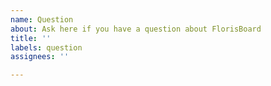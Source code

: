 ```yaml
---
name: Question
about: Ask here if you have a question about FlorisBoard
title: ''
labels: question
assignees: ''

---
```


<!--
If you need assistance in using FlorisBoard, ask it here!

• Please search existing questions to avoid creating duplicates.
• If you want to suggest an idea for this project, please use the Feature request / Suggestion template instead.
-->
